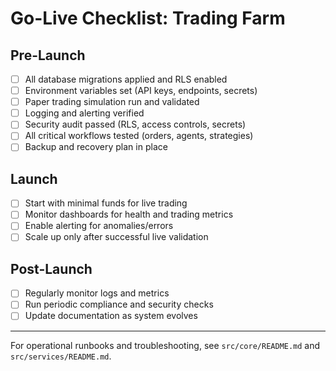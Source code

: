 # Go-Live Checklist: Trading Farm

## Pre-Launch
- [ ] All database migrations applied and RLS enabled
- [ ] Environment variables set (API keys, endpoints, secrets)
- [ ] Paper trading simulation run and validated
- [ ] Logging and alerting verified
- [ ] Security audit passed (RLS, access controls, secrets)
- [ ] All critical workflows tested (orders, agents, strategies)
- [ ] Backup and recovery plan in place

## Launch
- [ ] Start with minimal funds for live trading
- [ ] Monitor dashboards for health and trading metrics
- [ ] Enable alerting for anomalies/errors
- [ ] Scale up only after successful live validation

## Post-Launch
- [ ] Regularly monitor logs and metrics
- [ ] Run periodic compliance and security checks
- [ ] Update documentation as system evolves

---
For operational runbooks and troubleshooting, see `src/core/README.md` and `src/services/README.md`.
